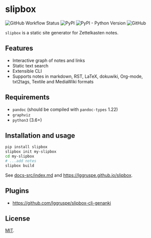 slipbox
=======

![GitHub Workflow Status](https://img.shields.io/github/workflow/status/lggruspe/slipbox/Python%20application)
![PyPI](https://img.shields.io/pypi/v/slipbox)
![PyPI - Python Version](https://img.shields.io/pypi/pyversions/slipbox)
![GitHub](https://img.shields.io/github/license/lggruspe/slipbox)

`slipbox` is a static site generator for Zettelkasten notes.

Features
--------

-   Interactive graph of notes and links
-   Static text search
-   Extensible CLI
-   Supports notes in markdown, RST, LaTeX, dokuwiki, Org-mode, txt2tags,
    Textile and MediaWiki formats

Requirements
------------

- `pandoc` (should be compiled with `pandoc-types` 1.22)
- `graphviz`
- `python3` (3.6+)

Installation and usage
----------------------

```bash
pip install slipbox
slipbox init my-slipbox
cd my-slipbox
# ...add notes
slipbox build
```

See [docs-src/index.md](https://github.com/lggruspe/slipbox/blob/master/docs-src/index.md)
and <https://lggruspe.github.io/slipbox>.

Plugins
-------

- <https://github.com/lggruspe/slipbox-cli-genanki>

License
-------

[MIT](./LICENSE).
